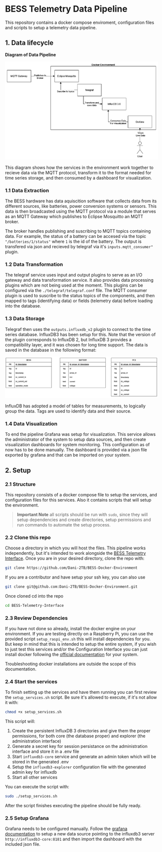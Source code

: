 # BESS Telemetry Data Pipeline

This repository contains a docker compose enviroment, configuration files and scripts to setup a telemetry data pipeline. 


## 1. Data lifecycle

**Diagram of Data Pipeline**

![Diagram of data pipeline](https://github.com/Dani-2TB/BESS-Docker-Environment/blob/main/doc/img/data_pipeline.png)

This diagram shows how the services in the environment work together to recieve data via the MQTT protocol, transform it to the format needed for time series storage, and then consumed by a dashboard for visualization.

### 1.1 Data Extraction

The BESS hardware has data aquiscition software that collects data from its different sources, like batteries, power conversion systems or sensors. This data is then broadcasted using the MQTT protocol via a module that serves as an MQTT Gateway which publishes to Eclipse Mosquitto an MQTT broker.

The broker handles publishing and suscribing to MQTT topics containing data. For example, the status of a battery can be accesed via the topic ```"/batteries/1/status"``` where ```1``` is the id of the battery. The output is transfered via json and recieved by telegraf via it's ```inputs.mqtt_consumer"``` plugin.

### 1.2 Data Transformation

The telegraf service uses input and output plugins to serve as an I/O gateway and data transformation service. It also provides data processing plugins which are not being used at the moment. This plugins can be configured via the ```./telegraf/telegraf.conf``` file. The MQTT consumer plugin is used to suscribe to the status topics of the components, and then mapped to tags (identifying data) or fields (telemetry data) before loading into the database.

### 1.3 Data Storage

Telegraf then uses the ```outputs.influxdb_v2``` plugin to connect to the time series database. InfluxDB3 has been setup for this. Note that the version of the plugin corresponds to InfluxDB 2, but InfluxDB 3 provides a compatibility layer, and it was chosen for long time support. The data is saved in the database in the following format:

![influxdb diagram](./doc/img/influx_diagram.png)

InfluxDB has adopted a model of tables for measurements, to logically group the data. Tags are used to identify data and their source.

### 1.4 Data Visualization

To end the pipeline Grafana was setup for visualization. This service allows the administrator of the system to setup data sources, and then create visualization dashboards for system monitoring. This configuration as of now has to be done manually. The dashboard is provided via a json file exported by grafana and that can be imported on your system.

## 2. Setup

### 2.1 Structure

This repository consists of a docker compose file to setup the services, and configuration files for this services. Also it contains scripts that will setup the environment.

> **Important Note** all scripts should be run with ```sudo```, since they will setup dependencies and create directories, setup permissions and run commands to automate the setup process.

### 2.2 Clone this repo

Choose a directory in which you will host the files. This pipeline works independently, but it's intended to work alongside the [BESS Telemetry Interface](https://github.com/Dani-2TB/BESS-TelemetryInterface). Once you are in your desired directory, clone the repo with:

``` bash
git clone https://github.com/Dani-2TB/BESS-Docker-Environment
```

If you are a contributor and have setup your ssh key, you can also use

``` bash
git clone git@github.com:Dani-2TB/BESS-Docker-Environment.git
```

Once cloned cd into the repo

```bash
cd BESS-Telemetry-Interface
```

### 2.3 Review Dependencies

If you have not done so already, install the docker engine on your environment. If you are testing directly on a Raspberry Pi, you can use the provided script ```setup_raspi_env.sh``` this will install dependencies for you. But keep in mind that this is intended to setup the entire system, if you wish to just test this services and/or the Configuration Interface you can just install docker following the [official documentation](https://docs.docker.com/engine/install/) for your system.

Troubleshooting docker installations are outside the scope of this documentation.

### 2.4 Start the services

To finish setting up the services and have them running you can first review the ```setup_services.sh``` script. Be sure it's allowed to execute, if it's not allow it with:

```bash
chmod +x setup_services.sh
```

This script will:

1. Create the persistent InfluxDB 3 directories and give them the proper permissions, for both core (the database proper) and explorer (the administration interface)
2. Generate a secret key for session persistance on the administration interface and store it in a .env file
3. Start ```influxdb3-core``` service and generate an admin token which will be stored in the generated .env
4. Setup the ```influxdb3-explorer``` configuration file with the generated admin key for influxdb
5. Start all other services

You can execute the script with:

```bash
sudo ./setup_services.sh
```

After the script finishes executing the pipeline should be fully ready.

### 2.5 Setup Grafana

Grafana needs to be configured manually. Follow the [grafana documentation](https://grafana.com/docs/grafana/latest/setup-grafana/configure-grafana/) to setup a new data source pointing to the influxdb3 server ```http://influxdb3-core:8181``` and then import the dashboard with the included json file.
